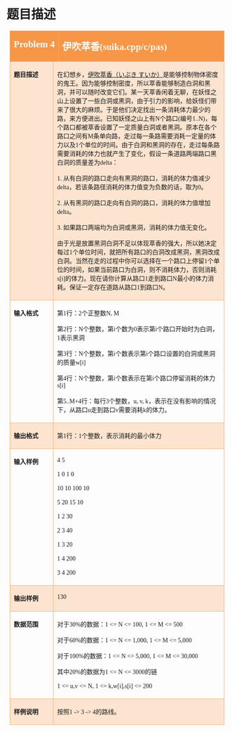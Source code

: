 # 题目描述


<table style="padding:0pt 5.4pt;border-collapse:collapse;">
	<tbody>
		<tr>
			<td width="111" valign="top" style="background:#F79646;border:1pt solid #F9B074;" colspan="2">
				<p>
					<span style="color:#FFFFFF;font-family:Microsoft YaHei;font-size:16pt;font-weight:bold;">Problem </span><span style="color:#FFFFFF;font-family:Microsoft YaHei;font-size:16pt;font-weight:bold;">4</span><span style="color:#FFFFFF;font-size:16pt;font-weight:bold;"></span> 
				</p>
			</td>
			<td width="552" valign="top" style="background:#F79646;border:1pt solid #F9B074;">
				<p>
					<span style="color:#FFFFFF;font-family:Microsoft YaHei;font-size:16pt;font-weight:bold;">伊吹萃香</span><span style="color:#FFFFFF;font-family:Microsoft YaHei;font-size:16pt;font-weight:bold;">(</span><span style="color:#FFFFFF;font-family:Microsoft YaHei;font-size:16pt;font-weight:bold;">suika.</span><span style="color:#FFFFFF;font-family:Microsoft YaHei;font-size:16pt;font-weight:bold;">cpp/c/pas)</span><span style="color:#FFFFFF;font-size:16pt;font-weight:bold;"></span> 
				</p>
			</td>
		</tr>
		<tr>
			<td width="82" valign="top" style="background:#FDE4D0;border:1pt solid #F9B074;">
				<p>
					<span style="font-family:Microsoft YaHei;font-size:10.5pt;font-weight:bold;">题目描述</span><span style="font-size:10.5pt;font-weight:bold;"></span> 
				</p>
			</td>
			<td width="581" valign="top" style="background:#FDE4D0;border:1pt solid #F9B074;" colspan="2">
				<p>
					<span style="font-size:10.5pt;"><span style="font-family:Microsoft YaHei;">在幻想乡，<a href="http://wiki.touhou8.com/index.php?doc-view-108.html" target="_blank">伊吹萃香（いぶき すいか）</a>是能够控制物体密度的鬼王。因为能够控制密度，所以萃香能够制造白洞和黑洞，并可以随时改变它们。某一天萃香闲着无聊，在妖怪之山上设置了一些白洞或黑洞，由于引力的影响，给妖怪们带来了很大的麻烦。于是他们决定找出一条消耗体力最少的路，来方便进出。已知妖怪之山上有</span><span style="font-family:Microsoft YaHei;">N</span><span style="font-family:Microsoft YaHei;">个路口</span><span style="font-family:Microsoft YaHei;">(</span><span style="font-family:Microsoft YaHei;">编号</span><span style="font-family:Microsoft YaHei;">1..N)</span><span style="font-family:Microsoft YaHei;">，每个路口都被萃香设置了一定质量白洞或者黑洞。原本在各个路口之间有</span><span style="font-family:Microsoft YaHei;">M</span><span style="font-family:Microsoft YaHei;">条单向路，走过每一条路需要消耗一定量的体力以及</span><span style="font-family:Microsoft YaHei;">1</span><span style="font-family:Microsoft YaHei;">个单位的时间。由于白洞和黑洞的存在，走过每条路需要消耗的体力也就产生了变化，假设一条道路两端路口黑白洞的质量差为</span><span style="font-family:Microsoft YaHei;">delta</span><span style="font-family:Microsoft YaHei;">：</span></span><span style="font-size:10.5pt;"></span> 
				</p>
				<p>
					<span style="font-size:10.5pt;"><span style="font-family:Microsoft YaHei;">1. </span><span style="font-family:Microsoft YaHei;">从有白洞的路口走向有黑洞的路口，消耗的体力值减少</span><span style="font-family:Microsoft YaHei;">delta</span><span style="font-family:Microsoft YaHei;">，若该条路径消耗的体力值变为负数的话，取为</span><span style="font-family:Microsoft YaHei;">0</span><span style="font-family:Microsoft YaHei;">。</span></span><span style="font-size:10.5pt;"></span> 
				</p>
				<p>
					<span style="font-size:10.5pt;"><span style="font-family:Microsoft YaHei;">2. </span><span style="font-family:Microsoft YaHei;">从有黑洞的路口走向有白洞的路口，消耗的体力值增加</span><span style="font-family:Microsoft YaHei;">delta</span><span style="font-family:Microsoft YaHei;">。</span></span><span style="font-size:10.5pt;"></span> 
				</p>
				<p>
					<span style="font-size:10.5pt;"><span style="font-family:Microsoft YaHei;">3. </span><span style="font-family:Microsoft YaHei;">如果路口两端均为白洞或黑洞，消耗的体力值无变化。</span></span><span style="font-size:10.5pt;"></span> 
				</p>
				<p>
					<span style="font-size:10.5pt;"><span style="font-family:Microsoft YaHei;">由于光是放置黑洞白洞不足以体现萃香的强大，所以她决定每过</span><span style="font-family:Microsoft YaHei;">1</span><span style="font-family:Microsoft YaHei;">个单位时间，就把所有路口的白洞改成黑洞，黑洞改成白洞。当然在走的过程中你可以选择在一个路口上停留</span><span style="font-family:Microsoft YaHei;">1</span><span style="font-family:Microsoft YaHei;">个单位的时间，如果当前路口为白洞，则不消耗体力，否则消耗</span><span style="font-family:Microsoft YaHei;">s[i]</span><span style="font-family:Microsoft YaHei;">的体力。现在请你计算从路口</span><span style="font-family:Microsoft YaHei;">1</span><span style="font-family:Microsoft YaHei;">走到路口</span><span style="font-family:Microsoft YaHei;">N</span><span style="font-family:Microsoft YaHei;">最小的体力消耗。保证一定存在道路从路口</span><span style="font-family:Microsoft YaHei;">1</span><span style="font-family:Microsoft YaHei;">到路口</span><span style="font-family:Microsoft YaHei;">N</span><span style="font-family:Microsoft YaHei;">。</span></span><span style="font-size:10.5pt;"></span> 
				</p>
			</td>
		</tr>
		<tr>
			<td width="82" valign="top" style="border:1pt solid #F9B074;">
				<p>
					<span style="font-family:Microsoft YaHei;font-size:10.5pt;font-weight:bold;">输入格式</span><span style="font-size:10.5pt;font-weight:bold;"></span> 
				</p>
			</td>
			<td width="581" valign="top" style="border:1pt solid #F9B074;" colspan="2">
				<p>
					<span style="font-size:10.5pt;"><span style="font-family:Microsoft YaHei;">第</span><span style="font-family:Microsoft YaHei;">1</span><span style="font-family:Microsoft YaHei;">行：</span><span style="font-family:Microsoft YaHei;">2</span><span style="font-family:Microsoft YaHei;">个正整数</span><span style="font-family:Microsoft YaHei;">N, M</span></span><span style="font-size:10.5pt;"></span> 
				</p>
				<p>
					<span style="font-size:10.5pt;"><span style="font-family:Microsoft YaHei;">第</span><span style="font-family:Microsoft YaHei;">2</span><span style="font-family:Microsoft YaHei;">行：</span><span style="font-family:Microsoft YaHei;">N</span><span style="font-family:Microsoft YaHei;">个整数，第</span><span style="font-family:Microsoft YaHei;">i</span><span style="font-family:Microsoft YaHei;">个数为</span><span style="font-family:Microsoft YaHei;">0</span><span style="font-family:Microsoft YaHei;">表示第</span><span style="font-family:Microsoft YaHei;">i</span><span style="font-family:Microsoft YaHei;">个路口开始时为白洞，</span><span style="font-family:Microsoft YaHei;">1</span><span style="font-family:Microsoft YaHei;">表示黑洞</span></span><span style="font-size:10.5pt;"></span> 
				</p>
				<p>
					<span style="font-size:10.5pt;"><span style="font-family:Microsoft YaHei;">第</span><span style="font-family:Microsoft YaHei;">3</span><span style="font-family:Microsoft YaHei;">行：</span><span style="font-family:Microsoft YaHei;">N</span><span style="font-family:Microsoft YaHei;">个整数，第</span><span style="font-family:Microsoft YaHei;">i</span><span style="font-family:Microsoft YaHei;">个数表示第</span><span style="font-family:Microsoft YaHei;">i</span><span style="font-family:Microsoft YaHei;">个路口设置的白洞或黑洞的质量</span><span style="font-family:Microsoft YaHei;">w[i]</span></span><span style="font-size:10.5pt;"></span> 
				</p>
				<p>
					<span style="font-size:10.5pt;"><span style="font-family:Microsoft YaHei;">第</span><span style="font-family:Microsoft YaHei;">4</span><span style="font-family:Microsoft YaHei;">行：</span><span style="font-family:Microsoft YaHei;">N</span><span style="font-family:Microsoft YaHei;">个整数，第</span><span style="font-family:Microsoft YaHei;">i</span><span style="font-family:Microsoft YaHei;">个数表示在第</span><span style="font-family:Microsoft YaHei;">i</span><span style="font-family:Microsoft YaHei;">个路口停留消耗的体力</span><span style="font-family:Microsoft YaHei;">s[i]</span></span><span style="font-size:10.5pt;"></span> 
				</p>
				<p>
					<span style="font-size:10.5pt;"><span style="font-family:Microsoft YaHei;">第</span><span style="font-family:Microsoft YaHei;">5..M+4</span><span style="font-family:Microsoft YaHei;">行：每行</span><span style="font-family:Microsoft YaHei;">3</span><span style="font-family:Microsoft YaHei;">个整数，</span><span style="font-family:Microsoft YaHei;">u, v, k</span><span style="font-family:Microsoft YaHei;">，表示在没有影响的情况下，从路口</span><span style="font-family:Microsoft YaHei;">u</span><span style="font-family:Microsoft YaHei;">走到路口</span><span style="font-family:Microsoft YaHei;">v</span><span style="font-family:Microsoft YaHei;">需要消耗</span><span style="font-family:Microsoft YaHei;">k</span><span style="font-family:Microsoft YaHei;">的体力。</span></span><span style="font-size:10.5pt;"></span> 
				</p>
			</td>
		</tr>
		<tr>
			<td width="82" valign="top" style="background:#FDE4D0;border:1pt solid #F9B074;">
				<p>
					<span style="font-family:Microsoft YaHei;font-size:10.5pt;font-weight:bold;">输出格式</span><span style="font-size:16pt;font-weight:bold;"></span> 
				</p>
			</td>
			<td width="581" valign="top" style="background:#FDE4D0;border:1pt solid #F9B074;" colspan="2">
				<p>
					<span style="font-size:10.5pt;"><span style="font-family:Microsoft YaHei;">第</span><span style="font-family:Microsoft YaHei;">1</span><span style="font-family:Microsoft YaHei;">行：</span><span style="font-family:Microsoft YaHei;">1</span><span style="font-family:Microsoft YaHei;">个整数，表示消耗的最小体力</span></span><span style="font-size:10.5pt;"></span> 
				</p>
			</td>
		</tr>
		<tr>
			<td width="82" valign="top" style="border:1pt solid #F9B074;">
				<p>
					<span style="font-family:Microsoft YaHei;font-size:10.5pt;font-weight:bold;">输入样例</span><span style="font-size:10.5pt;font-weight:bold;"></span> 
				</p>
			</td>
			<td width="581" valign="top" style="border:1pt solid #F9B074;" colspan="2">
				<p>
					<span style="font-family:Microsoft YaHei;font-size:10.5pt;">4 5</span><span style="font-family:" calibri";font-size:10.5pt;"=""></span> 
				</p>
				<p>
					<span style="font-family:Microsoft YaHei;font-size:10.5pt;">1 0 1 0</span><span style="font-family:" calibri";font-size:10.5pt;"=""></span> 
				</p>
				<p>
					<span style="font-family:Microsoft YaHei;font-size:10.5pt;">10 10 100 10</span><span style="font-family:" calibri";font-size:10.5pt;"=""></span> 
				</p>
				<p>
					<span style="font-family:Microsoft YaHei;font-size:10.5pt;">5 20 15 10</span><span style="font-family:" calibri";font-size:10.5pt;"=""></span> 
				</p>
				<p>
					<span style="font-family:Microsoft YaHei;font-size:10.5pt;">1 2 30</span><span style="font-family:" calibri";font-size:10.5pt;"=""></span> 
				</p>
				<p>
					<span style="font-family:Microsoft YaHei;font-size:10.5pt;">2 3 40</span><span style="font-family:" calibri";font-size:10.5pt;"=""></span> 
				</p>
				<p>
					<span style="font-family:Microsoft YaHei;font-size:10.5pt;">1 3 20</span><span style="font-family:" calibri";font-size:10.5pt;"=""></span> 
				</p>
				<p>
					<span style="font-family:Microsoft YaHei;font-size:10.5pt;">1 4 200</span><span style="font-family:" calibri";font-size:10.5pt;"=""></span> 
				</p>
				<p>
					<span style="font-family:Microsoft YaHei;font-size:10.5pt;">3 4 200</span><span style="font-size:10.5pt;"></span> 
				</p>
			</td>
		</tr>
		<tr>
			<td width="82" valign="top" style="background:#FDE4D0;border:1pt solid #F9B074;">
				<p>
					<span style="font-family:Microsoft YaHei;font-size:10.5pt;font-weight:bold;">输出样例</span><span style="font-size:10.5pt;font-weight:bold;"></span> 
				</p>
			</td>
			<td width="581" valign="top" style="background:#FDE4D0;border:1pt solid #F9B074;" colspan="2">
				<p>
					<span style="font-family:Microsoft YaHei;font-size:10.5pt;">130</span><span style="font-size:10.5pt;"></span> 
				</p>
			</td>
		</tr>
		<tr>
			<td width="82" valign="top" style="border:1pt solid #F9B074;">
				<p>
					<span style="font-family:Microsoft YaHei;font-size:10.5pt;font-weight:bold;">数据范围</span><span style="font-size:16pt;font-weight:bold;"></span> 
				</p>
			</td>
			<td width="581" valign="top" style="border:1pt solid #F9B074;" colspan="2">
				<p>
					<span style="font-size:10.5pt;"><span style="font-family:Microsoft YaHei;">对于</span><span style="font-family:Microsoft YaHei;">30%</span><span style="font-family:Microsoft YaHei;">的数据：</span><span style="font-family:Microsoft YaHei;">1 &lt;= N &lt;= 100, 1 &lt;= M &lt;= 500</span></span><span style="font-size:10.5pt;"></span> 
				</p>
				<p>
					<span style="font-size:10.5pt;"><span style="font-family:Microsoft YaHei;">对于</span><span style="font-family:Microsoft YaHei;">60%</span><span style="font-family:Microsoft YaHei;">的数据：</span><span style="font-family:Microsoft YaHei;">1 &lt;= N &lt;= 1,000, 1 &lt;= M &lt;= 5,000</span></span><span style="font-size:10.5pt;"></span> 
				</p>
				<p>
					<span style="font-size:10.5pt;"><span style="font-family:Microsoft YaHei;">对于</span><span style="font-family:Microsoft YaHei;">100%</span><span style="font-family:Microsoft YaHei;">的数据：</span><span style="font-family:Microsoft YaHei;">1 &lt;= N &lt;= 5,000, 1 &lt;= M &lt;= 30,000</span></span><span style="font-size:10.5pt;"></span> 
				</p>
				<p>
					<span style="font-size:10.5pt;"><span style="font-family:Microsoft YaHei;">其中</span><span style="font-family:Microsoft YaHei;">20%</span><span style="font-family:Microsoft YaHei;">的数据为</span><span style="font-family:Microsoft YaHei;">1 &lt;= N &lt;= 3000</span><span style="font-family:Microsoft YaHei;">的链</span></span><span style="font-size:10.5pt;"></span> 
				</p>
				<p>
					<span style="font-family:Microsoft YaHei;font-size:10.5pt;">1 &lt;= u,v &lt;= N, 1 &lt;= k,w[i],s[i] &lt;= 200</span><span style="font-size:10.5pt;"></span> 
				</p>
			</td>
		</tr>
		<tr>
			<td width="82" valign="top" style="background:#FDE4D0;border:1pt solid #F9B074;">
				<p>
					<span style="font-family:Microsoft YaHei;font-size:10.5pt;font-weight:bold;">样例说明</span><span style="font-family:" calibri";font-size:10.5pt;font-weight:bold;"=""></span> 
				</p>
			</td>
			<td width="581" valign="top" style="background:#FDE4D0;border:1pt solid #F9B074;" colspan="2">
				<p>
					<span style="font-size:10.5pt;"><span style="font-family:Microsoft YaHei;">按照</span><span style="font-family:Microsoft YaHei;">1 -&gt; 3 -&gt; 4</span><span style="font-family:Microsoft YaHei;">的路线。</span></span><span style="font-size:10.5pt;"></span> 
				</p>
			</td>
		</tr>
	</tbody>
</table>
<br/>
